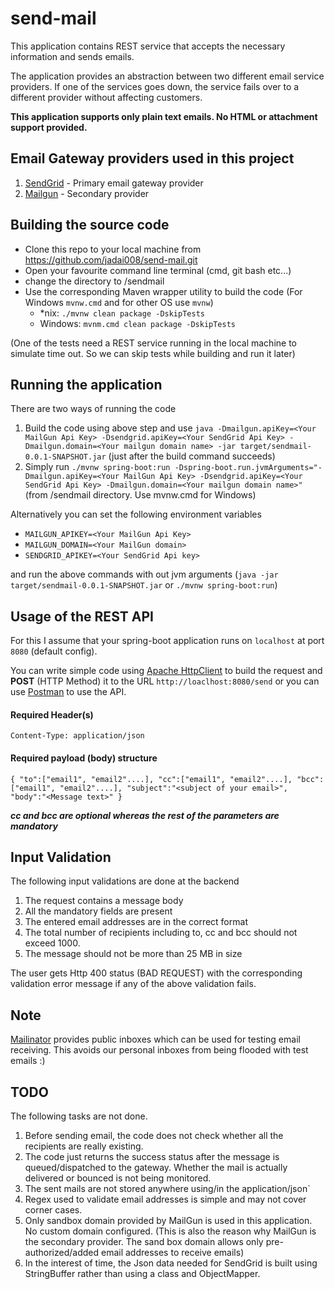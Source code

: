 # send-mail
This application contains REST service that accepts the necessary information and sends emails.

The application provides an abstraction between two different email service providers. If one of
the services goes down, the service fails over to a different provider without affecting customers.

**This application supports only plain text emails. No HTML or attachment support provided.**

## Email Gateway providers used in this project
1. [SendGrid](https://sendgrid.com/) - Primary email gateway provider
2. [Mailgun](https://www.mailgun.com/) - Secondary provider

## Building the source code
- Clone this repo to your local machine from https://github.com/jadai008/send-mail.git
- Open your favourite command line terminal (cmd, git bash etc...) 
- change the directory to <cloned-project-location>/sendmail
- Use the corresponding Maven wrapper utility to build the code (For Windows `mvnw.cmd` and for other OS use `mvnw`)
	- *nix: `./mvnw clean package -DskipTests` 
	- Windows: `mvnm.cmd clean package -DskipTests`
	
(One of the tests need a REST service running in the local machine to simulate time out. So we can skip tests while building and run it later)
		

## Running the application
There are two ways of running the code
1. Build the code using above step and use `java -Dmailgun.apiKey=<Your MailGun Api Key> -Dsendgrid.apiKey=<Your SendGrid Api Key> -Dmailgun.domain=<Your mailgun domain name> -jar target/sendmail-0.0.1-SNAPSHOT.jar` (just after the build command succeeds)
2. Simply run `./mvnw spring-boot:run -Dspring-boot.run.jvmArguments="-Dmailgun.apiKey=<Your MailGun Api Key> -Dsendgrid.apiKey=<Your SendGrid Api Key> -Dmailgun.domain=<Your mailgun domain name>"` (from <cloned-project-location>/sendmail directory. Use mvnw.cmd for Windows)

Alternatively you can set the following environment variables

- `MAILGUN_APIKEY=<Your MailGun Api Key>`
- `MAILGUN_DOMAIN=<Your MailGun domain>`
- `SENDGRID_APIKEY=<Your SendGrid Api key>`

and run the above commands with out jvm arguments (`java -jar target/sendmail-0.0.1-SNAPSHOT.jar` or `./mvnw spring-boot:run`) 

## Usage of the REST API
For this I assume that your spring-boot application runs on `localhost` at port `8080` (default config). 

You can write simple code using [Apache HttpClient](https://hc.apache.org/httpcomponents-client-ga/index.html) to build the request and **POST** (HTTP Method) it to the URL `http://loaclhost:8080/send` or you can use [Postman](https://www.getpostman.com/) to use the API.

#### Required Header(s)
`Content-Type: application/json`

#### Required payload (body) structure

`{
	"to":["email1", "email2"....],
	"cc":["email1", "email2"....],
	"bcc":["email1", "email2"....],
	"subject":"<subject of your email>",
	"body":"<Message text>"
}`

**_cc and bcc are optional whereas the rest of the parameters are mandatory_**

## Input Validation
The following input validations are done at the backend
1. The request contains a message body
2. All the mandatory fields are present
3. The entered email addresses are in the correct format
4. The total number of recipients including to, cc and bcc should not exceed 1000.
5. The message should not be more than 25 MB in size

The user gets Http 400 status (BAD REQUEST) with the corresponding validation error message if any of the above validation fails.

## Note
[Mailinator](https://www.mailinator.com/) provides public inboxes which can be used for testing email receiving. This avoids our personal inboxes from being flooded with test emails :)

## TODO
The following tasks are not done.

1. Before sending email, the code does not check whether all the recipients are really existing. 
2. The code just returns the success status after the message is queued/dispatched to the gateway. Whether the mail is actually delivered or bounced is not being monitored.
3. The sent mails are not stored anywhere using/in the application/json`
4. Regex used to validate email addresses is simple and may not cover corner cases.
5. Only sandbox domain provided by MailGun is used in this application. No custom domain configured. (This is also the reason why MailGun is the secondary provider. The sand box domain allows only pre-authorized/added email addresses to receive emails)
6. In the interest of time, the Json data needed for SendGrid is built using StringBuffer rather than using a class and ObjectMapper. 
